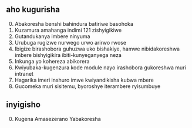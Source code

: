 ## aho kugurisha

0. Abakoresha benshi bahindura batiriwe basohoka
1. Kuzamura amahanga indimi 121 zishyigikiwe
2. Gutandukanya imbere ninyuma
3. Urubuga rugizwe nurwego urwo arirwo rwose
4. Ibigize birashobora guhuzwa uko bishakiye, hamwe nibidakoreshwa imbere bishyigikira ibiti-kunyeganyega neza
5. Inkunga yo kohereza abikorera
6. Kwiyubaka-kugenzura kode module nayo irashobora gukoreshwa muri intranet
7. Hagarika imeri inshuro imwe kwiyandikisha kubwa mbere
8. Gucomeka muri sisitemu, byoroshye iterambere ryisumbuye

## inyigisho

0. Kugena Amasezerano Yabakoresha